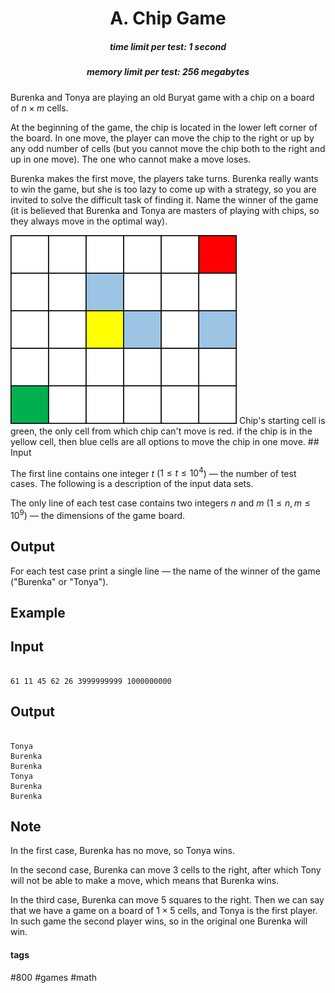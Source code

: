 <h1 style='text-align: center;'> A. Chip Game</h1>

<h5 style='text-align: center;'>time limit per test: 1 second</h5>
<h5 style='text-align: center;'>memory limit per test: 256 megabytes</h5>

Burenka and Tonya are playing an old Buryat game with a chip on a board of $n \times m$ cells.

At the beginning of the game, the chip is located in the lower left corner of the board. In one move, the player can move the chip to the right or up by any odd number of cells (but you cannot move the chip both to the right and up in one move). The one who cannot make a move loses.

Burenka makes the first move, the players take turns. Burenka really wants to win the game, but she is too lazy to come up with a strategy, so you are invited to solve the difficult task of finding it. Name the winner of the game (it is believed that Burenka and Tonya are masters of playing with chips, so they always move in the optimal way).

 ![](images/d4185396c087b9056e6aa3e8fa3d5fbbaabbccbf.png) Chip's starting cell is green, the only cell from which chip can't move is red. if the chip is in the yellow cell, then blue cells are all options to move the chip in one move. ## Input

The first line contains one integer $t$ ($1 \leq t \leq 10^4$) — the number of test cases. The following is a description of the input data sets.

The only line of each test case contains two integers $n$ and $m$ ($1 \leq n, m \leq 10^9$) — the dimensions of the game board.

## Output

For each test case print a single line — the name of the winner of the game ("Burenka" or "Tonya").

## Example

## Input


```

61 11 45 62 26 3999999999 1000000000
```
## Output


```

Tonya
Burenka
Burenka
Tonya
Burenka
Burenka

```
## Note

In the first case, Burenka has no move, so Tonya wins.

In the second case, Burenka can move $3$ cells to the right, after which Tony will not be able to make a move, which means that Burenka wins.

In the third case, Burenka can move $5$ squares to the right. Then we can say that we have a game on a board of $1 \times 5$ cells, and Tonya is the first player. In such game the second player wins, so in the original one Burenka will win.



#### tags 

#800 #games #math 